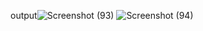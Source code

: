 output![Screenshot (93)](https://github.com/shivcodecf/162/assets/113226699/82ed5718-3391-437a-b709-8015c6172c2e)
![Screenshot (94)](https://github.com/shivcodecf/162/assets/113226699/66bd5bfd-e745-494a-8b8d-e9f342332bf2)
